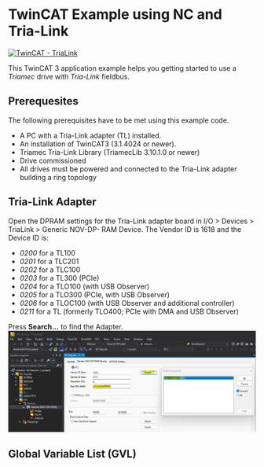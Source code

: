 # TwinCAT Example using NC and Tria-Link
[![TwinCAT - TriaLink](https://img.shields.io/static/v1?label=TwinCAT&message=Tria-Link&color=b51839)](https://www.triamec.com/de/beckhoff-tam-integration-tria-link.html)

This TwinCAT 3 application example helps you getting started to use a *Triamec* drive with *Tria-Link* fieldbus.

## Prerequesites
The following prerequisites have to be met using this example code.
- A PC with a Tria-Link adapter (TL) installed.
- An installation of TwinCAT3 (3.1.4024 or newer).
- Triamec Tria-Link Library (TriamecLib 3.10.1.0 or newer)
- Drive commissioned
- All drives must be powered and connected to the Tria-Link adapter building a ring topology

## Tria-Link Adapter
Open the DPRAM settings for the Tria-Link adapter board in I/O > Devices > TriaLink > Generic NOV-DP-
RAM Device. The Vendor ID is 1618 and the Device ID is:
- *0200* for a TL100
- *0201* for a TLC201
- *0202* for a TLC100
- *0203* for a TL300 (PCIe)
- *0204* for a TLO100 (with USB Observer)
- *0205* for a TLO300 (PCIe, with USB Observer)
- *0206* for a TLOC100 (with USB Observer and additional controller)
- *0211* for a TL (formerly TLO400; PCIe with DMA and USB Observer)

Press **Search...** to find the Adapter.
![Tria-Link Adapter](./doc/TriaLink.png)


## Global Variable List (GVL)


